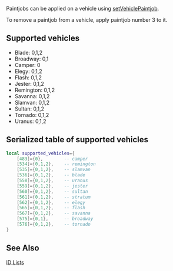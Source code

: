Paintjobs can be applied on a vehicle using [setVehiclePaintjob](/docs/setvehiclepaintjob.md "wikilink").

To remove a paintjob from a vehicle, apply paintjob number 3 to it.

Supported vehicles
------------------

-   Blade: 0,1,2
-   Broadway: 0,1
-   Camper: 0
-   Elegy: 0,1,2
-   Flash: 0,1,2
-   Jester: 0,1,2
-   Remington: 0,1,2
-   Savanna: 0,1,2
-   Slamvan: 0,1,2
-   Sultan: 0,1,2
-   Tornado: 0,1,2
-   Uranus: 0,1,2

Serialized table of supported vehicles
--------------------------------------

``` lua
local supported_vehicles={
    [483]={0},        -- camper
    [534]={0,1,2},    -- remington
    [535]={0,1,2},    -- slamvan
    [536]={0,1,2},    -- blade
    [558]={0,1,2},    -- uranus
    [559]={0,1,2},    -- jester
    [560]={0,1,2},    -- sultan
    [561]={0,1,2},    -- stratum
    [562]={0,1,2},    -- elegy
    [565]={0,1,2},    -- flash
    [567]={0,1,2},    -- savanna
    [575]={0,1},      -- broadway
    [576]={0,1,2},    -- tornado
}
```

See Also
--------

[ID Lists](/docs/id.md "wikilink")
